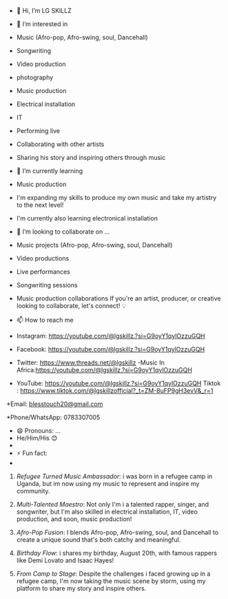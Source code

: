 - 👋 Hi, I’m LG SKILLZ
  
- 👀 I’m interested in
  
- Music (Afro-pop, Afro-swing, soul, Dancehall)
- Songwriting
- Video production
- photography
- Music production
- Electrical installation
- IT
- Performing live
- Collaborating with other artists
- Sharing his story and inspiring others through music
  
- 🌱 I’m currently learning
  
- Music production
- I'm expanding my skills to produce my own music and take my artistry to the next level!
- I'm currently also learning electronical installation
  
- 💞️ I’m looking to collaborate on ...
  
- Music projects (Afro-pop, Afro-swing, soul, Dancehall)
- Video productions
- Live performances
- Songwriting sessions
- Music production collaborations
If you're an artist, producer, or creative looking to collaborate, let's connect! 💡

- 📫 How to reach me

- Instagram: https://youtube.com/@lgskillz.?si=G9oyY1qylOzzuGQH
- Facebook: https://youtube.com/@lgskillz.?si=G9oyY1qylOzzuGQH
- Twitter: https://www.threads.net/@lgskillz
-Music In Africa:https://youtube.com/@lgskillz.?si=G9oyY1qylOzzuGQH
- YouTube: https://youtube.com/@lgskillz.?si=G9oyY1qylOzzuGQH
Tiktok : https://www.tiktok.com/@lgskillzofficial?_t=ZM-8uFP9gH3evV&_r=1

*Email: blesstouch20@gmail.com

*Phone/WhatsApp: 0783307005

- 😄 Pronouns: ...
- He/Him/His 😊
- 
- ⚡ Fun fact:
- 
1. *Refugee Turned Music Ambassador*: i was born in a refugee camp in Uganda, but im now using my music to represent and inspire my community.

2. *Multi-Talented Maestro*: Not only I'm i a talented rapper, singer, and songwriter, but I'm also skilled in electrical installation, IT, video production, and soon, music production!

3. *Afro-Pop Fusion*: I blends Afro-pop, Afro-swing, soul, and Dancehall to create a unique sound that's both catchy and meaningful.

4. *Birthday Flow*: i shares my birthday, August 20th, with famous rappers like Demi Lovato and Isaac Hayes!

5. *From Camp to Stage*: Despite the challenges i faced growing up in a refugee camp, I'm now taking the music scene by storm, using my platform to share my story and inspire others.
<!---
LGSkillz/LGSkillz is a ✨ special ✨ repository because its `README.md` (this file) appears on your GitHub profile.
You can click the Preview link to take a look at your changes.
--->
